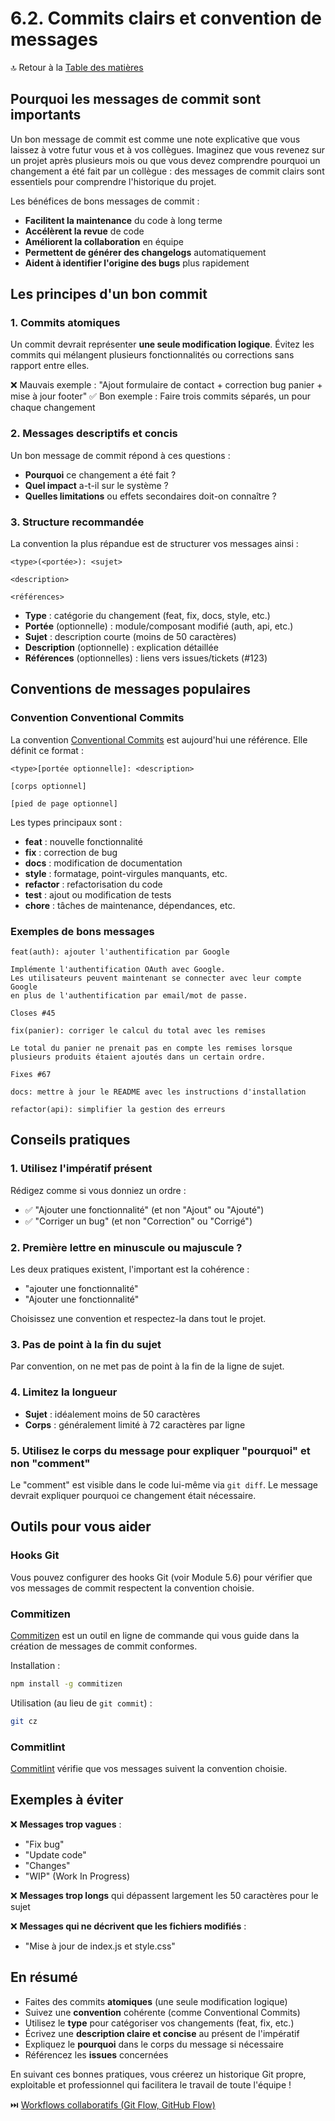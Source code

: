 # 6.2. Commits clairs et convention de messages

🔝 Retour à la [Table des matières](/SOMMAIRE.md)

## Pourquoi les messages de commit sont importants

Un bon message de commit est comme une note explicative que vous laissez à votre futur vous et à vos collègues. Imaginez que vous revenez sur un projet après plusieurs mois ou que vous devez comprendre pourquoi un changement a été fait par un collègue : des messages de commit clairs sont essentiels pour comprendre l'historique du projet.

Les bénéfices de bons messages de commit :

- **Facilitent la maintenance** du code à long terme
- **Accélèrent la revue** de code
- **Améliorent la collaboration** en équipe
- **Permettent de générer des changelogs** automatiquement
- **Aident à identifier l'origine des bugs** plus rapidement

## Les principes d'un bon commit

### 1. Commits atomiques

Un commit devrait représenter **une seule modification logique**. Évitez les commits qui mélangent plusieurs fonctionnalités ou corrections sans rapport entre elles.

❌ Mauvais exemple : "Ajout formulaire de contact + correction bug panier + mise à jour footer"
✅ Bon exemple : Faire trois commits séparés, un pour chaque changement

### 2. Messages descriptifs et concis

Un bon message de commit répond à ces questions :
- **Pourquoi** ce changement a été fait ?
- **Quel impact** a-t-il sur le système ?
- **Quelles limitations** ou effets secondaires doit-on connaître ?

### 3. Structure recommandée

La convention la plus répandue est de structurer vos messages ainsi :

```
<type>(<portée>): <sujet>

<description>

<références>
```

- **Type** : catégorie du changement (feat, fix, docs, style, etc.)
- **Portée** (optionnelle) : module/composant modifié (auth, api, etc.)
- **Sujet** : description courte (moins de 50 caractères)
- **Description** (optionnelle) : explication détaillée
- **Références** (optionnelles) : liens vers issues/tickets (#123)

## Conventions de messages populaires

### Convention Conventional Commits

La convention [Conventional Commits](https://www.conventionalcommits.org/) est aujourd'hui une référence. Elle définit ce format :

```
<type>[portée optionnelle]: <description>

[corps optionnel]

[pied de page optionnel]
```

Les types principaux sont :

- **feat** : nouvelle fonctionnalité
- **fix** : correction de bug
- **docs** : modification de documentation
- **style** : formatage, point-virgules manquants, etc.
- **refactor** : refactorisation du code
- **test** : ajout ou modification de tests
- **chore** : tâches de maintenance, dépendances, etc.

### Exemples de bons messages

```
feat(auth): ajouter l'authentification par Google

Implémente l'authentification OAuth avec Google.
Les utilisateurs peuvent maintenant se connecter avec leur compte Google
en plus de l'authentification par email/mot de passe.

Closes #45
```

```
fix(panier): corriger le calcul du total avec les remises

Le total du panier ne prenait pas en compte les remises lorsque
plusieurs produits étaient ajoutés dans un certain ordre.

Fixes #67
```

```
docs: mettre à jour le README avec les instructions d'installation
```

```
refactor(api): simplifier la gestion des erreurs
```

## Conseils pratiques

### 1. Utilisez l'impératif présent

Rédigez comme si vous donniez un ordre :
- ✅ "Ajouter une fonctionnalité" (et non "Ajout" ou "Ajouté")
- ✅ "Corriger un bug" (et non "Correction" ou "Corrigé")

### 2. Première lettre en minuscule ou majuscule ?

Les deux pratiques existent, l'important est la cohérence :
- "ajouter une fonctionnalité"
- "Ajouter une fonctionnalité"

Choisissez une convention et respectez-la dans tout le projet.

### 3. Pas de point à la fin du sujet

Par convention, on ne met pas de point à la fin de la ligne de sujet.

### 4. Limitez la longueur

- **Sujet** : idéalement moins de 50 caractères
- **Corps** : généralement limité à 72 caractères par ligne

### 5. Utilisez le corps du message pour expliquer "pourquoi" et non "comment"

Le "comment" est visible dans le code lui-même via `git diff`. Le message devrait expliquer pourquoi ce changement était nécessaire.

## Outils pour vous aider

### Hooks Git

Vous pouvez configurer des hooks Git (voir Module 5.6) pour vérifier que vos messages de commit respectent la convention choisie.

### Commitizen

[Commitizen](https://github.com/commitizen/cz-cli) est un outil en ligne de commande qui vous guide dans la création de messages de commit conformes.

Installation :
```bash
npm install -g commitizen
```

Utilisation (au lieu de `git commit`) :
```bash
git cz
```

### Commitlint

[Commitlint](https://github.com/conventional-changelog/commitlint) vérifie que vos messages suivent la convention choisie.

## Exemples à éviter

❌ **Messages trop vagues** :
- "Fix bug"
- "Update code"
- "Changes"
- "WIP" (Work In Progress)

❌ **Messages trop longs** qui dépassent largement les 50 caractères pour le sujet

❌ **Messages qui ne décrivent que les fichiers modifiés** :
- "Mise à jour de index.js et style.css"

## En résumé

- Faites des commits **atomiques** (une seule modification logique)
- Suivez une **convention** cohérente (comme Conventional Commits)
- Utilisez le **type** pour catégoriser vos changements (feat, fix, etc.)
- Écrivez une **description claire et concise** au présent de l'impératif
- Expliquez le **pourquoi** dans le corps du message si nécessaire
- Référencez les **issues** concernées

En suivant ces bonnes pratiques, vous créerez un historique Git propre, exploitable et professionnel qui facilitera le travail de toute l'équipe !

⏭️ [Workflows collaboratifs (Git Flow, GitHub Flow)](/module-6-bonnes-pratiques-et-workflows/03-workflows-collaboratifs.md)
